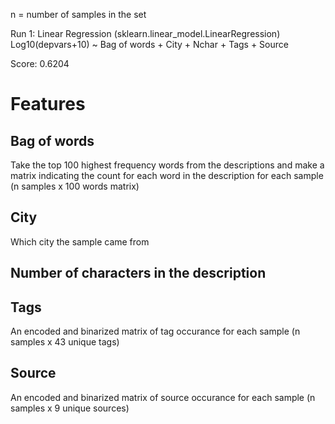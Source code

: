 n = number of samples in the set

Run 1:
Linear Regression (sklearn.linear_model.LinearRegression)
Log10(depvars+10) ~ Bag of words + City + Nchar + Tags + Source

Score: 0.6204

# Features
## Bag of words
Take the top 100 highest frequency words from the descriptions and make a matrix indicating the count for each word in the description for each sample (n samples x 100 words matrix)

## City
Which city the sample came from

## Number of characters in the description

## Tags
An encoded and binarized matrix of tag occurance for each sample (n samples x 43 unique tags)

## Source
An encoded and binarized matrix of source occurance for each sample (n samples x 9 unique sources)
